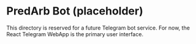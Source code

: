 # PredArb Bot (placeholder)

This directory is reserved for a future Telegram bot service.
For now, the React Telegram WebApp is the primary user interface.

